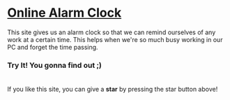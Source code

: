 # [Online Alarm Clock](http://onlineclock.net)

This site gives us an alarm clock so that we can remind ourselves of any work at a certain time. 
This helps when we're so much busy working in our PC and forget the time passing.
### Try It! You gonna find out ;) <br><br>

If you like this site, you can give a <strong>star</strong> by pressing the star button above!
